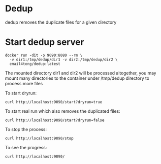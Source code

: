 # Dedup
dedup removes the duplicate files for a given directory

# Start dedup server

```
docker run -dit -p 9090:8080 --rm \
  -v dir1:/tmp/dedup/dir1 -v dir2:/tmp/dedup/dir2 \
  email4tong/dedup:latest
```
The mounted directory dir1 and dir2 will be processed altogether, you may
mount many directories to the container under /tmp/dedup directory to process
more files

To start dryrun:
```
curl http://localhost:9090/start?dryrun=true 
```
To start real run which also removes the duplicated files:
```
curl http://localhost:9090/start?dryrun=false
```
To stop the process:
```
curl http://localhost:9090/stop
```
To see the progress:
```
curl http://localhost:9090/
```

